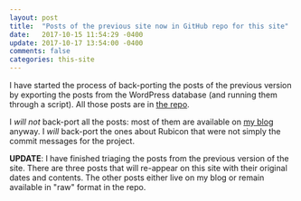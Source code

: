 ```yaml
---
layout: post
title:  "Posts of the previous site now in GitHub repo for this site"
date:   2017-10-15 11:54:29 -0400
update: 2017-10-17 13:54:00 -0400
comments: false
categories: this-site
---
```

I have started the process of back-porting the posts of the previous version by exporting the posts from the WordPress database (and running them through a script). All those posts are in [the repo](https://github.com/cpp4theselftaught/cpp4theselftaught.github.io/tree/master/_drafts).

I *will not* back-port all the posts: most of them are available on [my blog](http://rlc.vlinder.ca) anyway. I *will* back-port the ones about Rubicon that were not simply the commit messages for the project.

**UPDATE**: I have finished triaging the posts from the previous version of the site. There are three posts that will re-appear on this site with their original dates and contents. The other posts either live on my blog or remain available in "raw" format in the repo.